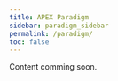 ```yaml
---
title: APEX Paradigm
sidebar: paradigm_sidebar
permalink: /paradigm/
toc: false
---
```


Content comming soon.
